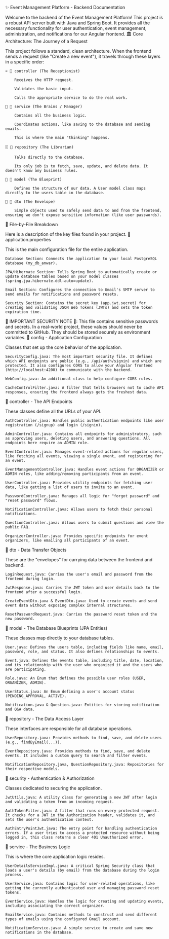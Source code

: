 ✨ Event Management Platform - Backend Documentation

Welcome to the backend of the Event Management Platform! This project is a robust API server built with Java and Spring Boot. It provides all the necessary functionality for user authentication, event management, administration, and notifications for our Angular frontend.
🏛️ Core Architecture: The Journey of a Request

This project follows a standard, clean architecture. When the frontend sends a request (like "Create a new event"), it travels through these layers in a specific order:

    ➡️ 📁 controller (The Receptionist)

        Receives the HTTP request.

        Validates the basic input.

        Calls the appropriate service to do the real work.

    🧠 📁 service (The Brains / Manager)

        Contains all the business logic.

        Coordinates actions, like saving to the database and sending emails.

        This is where the main "thinking" happens.

    🗄️ 📁 repository (The Librarian)

        Talks directly to the database.

        Its only job is to fetch, save, update, and delete data. It doesn't know any business rules.

    📝 📁 model (The Blueprint)

        Defines the structure of our data. A User model class maps directly to the users table in the database.

    💌 📁 dto (The Envelope)

        Simple objects used to safely send data to and from the frontend, ensuring we don't expose sensitive information (like user passwords).

📄 File-by-File Breakdown

Here is a description of the key files found in your project.
📄 application.properties

This is the main configuration file for the entire application.

    Database Section: Connects the application to your local PostgreSQL database (my_db_anwar).

    JPA/Hibernate Section: Tells Spring Boot to automatically create or update database tables based on your model classes (spring.jpa.hibernate.ddl-auto=update).

    Email Section: Configures the connection to Gmail's SMTP server to send emails for notifications and password resets.

    Security Section: Contains the secret key (app.jwt.secret) for creating and validating JSON Web Tokens (JWTs) and sets the token expiration time.

🚨 IMPORTANT SECURITY NOTE 🚨: This file contains sensitive passwords and secrets. In a real-world project, these values should never be committed to GitHub. They should be stored securely as environment variables.
📁 config - Application Configuration

Classes that set up the core behavior of the application.

    SecurityConfig.java: The most important security file. It defines which API endpoints are public (e.g., /api/auth/signin) and which are protected. It also configures CORS to allow your Angular frontend (http://localhost:4200) to communicate with the backend.

    WebConfig.java: An additional class to help configure CORS rules.

    CacheControlFilter.java: A filter that tells browsers not to cache API responses, ensuring the frontend always gets the freshest data.

📁 controller - The API Endpoints

These classes define all the URLs of your API.

    AuthController.java: Handles public authentication endpoints like user registration (/signup) and login (/signin).

    AdminController.java: Contains all endpoints for administrators, such as approving users, deleting users, and answering questions. All endpoints here require an ADMIN role.

    EventController.java: Manages event-related actions for regular users, like fetching all events, viewing a single event, and registering for an event.

    EventManagementController.java: Handles event actions for ORGANIZER or ADMIN roles, like adding/removing participants from an event.

    UserController.java: Provides utility endpoints for fetching user data, like getting a list of users to invite to an event.

    PasswordController.java: Manages all logic for "forgot password" and "reset password" flows.

    NotificationController.java: Allows users to fetch their personal notifications.

    QuestionController.java: Allows users to submit questions and view the public FAQ.

    OrganizerController.java: Provides specific endpoints for event organizers, like emailing all participants of an event.

📁 dto - Data Transfer Objects

These are the "envelopes" for carrying data between the frontend and backend.

    LoginRequest.java: Carries the user's email and password from the frontend during login.

    JwtResponse.java: Carries the JWT token and user details back to the frontend after a successful login.

    CreateEventDto.java & EventDto.java: Used to create events and send event data without exposing complex internal structures.

    ResetPasswordRequest.java: Carries the password reset token and the new password.

📁 model - The Database Blueprints (JPA Entities)

These classes map directly to your database tables.

    User.java: Defines the users table, including fields like name, email, password, role, and status. It also defines relationships to events.

    Event.java: Defines the events table, including title, date, location, and its relationship with the user who organized it and the users who are participating.

    Role.java: An Enum that defines the possible user roles (USER, ORGANIZER, ADMIN).

    UserStatus.java: An Enum defining a user's account status (PENDING_APPROVAL, ACTIVE).

    Notification.java & Question.java: Entities for storing notification and Q&A data.

📁 repository - The Data Access Layer

These interfaces are responsible for all database operations.

    UserRepository.java: Provides methods to find, save, and delete users (e.g., findByEmail(...)).

    EventRepository.java: Provides methods to find, save, and delete events. It includes a custom query to search and filter events.

    NotificationRepository.java, QuestionRepository.java: Repositories for their respective models.

📁 security - Authentication & Authorization

Classes dedicated to securing the application.

    JwtUtils.java: A utility class for generating a new JWT after login and validating a token from an incoming request.

    AuthTokenFilter.java: A filter that runs on every protected request. It checks for a JWT in the Authorization header, validates it, and sets the user's authentication context.

    AuthEntryPointJwt.java: The entry point for handling authentication errors. If a user tries to access a protected resource without being logged in, this class returns a clear 401 Unauthorized error.

📁 service - The Business Logic

This is where the core application logic resides.

    UserDetailsServiceImpl.java: A critical Spring Security class that loads a user's details (by email) from the database during the login process.

    UserService.java: Contains logic for user-related operations, like getting the currently authenticated user and managing password reset tokens.

    EventService.java: Handles the logic for creating and updating events, including associating the correct organizer.

    EmailService.java: Contains methods to construct and send different types of emails using the configured Gmail account.

    NotificationService.java: A simple service to create and save new notifications in the database.

